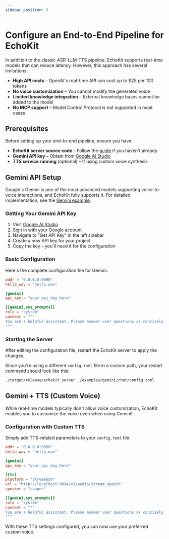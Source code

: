 ```yaml
---
sidebar_position: 5
---
```


# Configure an End-to-End Pipeline for EchoKit

In addition to the classic ASR-LLM-TTS pipeline, EchoKit supports real-time models that can reduce latency. However, this approach has several limitations:

* **High API costs** – OpenAI's real-time API can cost up to $25 per 100 tokens
* **No voice customization** – You cannot modify the generated voice
* **Limited knowledge integration** – External knowledge bases cannot be added to the model
* **No MCP support** – Model Control Protocol is not supported in most cases

## Prerequisites

Before setting up your end-to-end pipeline, ensure you have:

* **EchoKit server source code** – Follow the [guide](./echokit-server.md) if you haven't already
* **Gemini API key** – Obtain from [Google AI Studio](https://aistudio.google.com/)
* **TTS service running** (optional) – If using custom voice synthesis

## Gemini API Setup

Google's Gemini is one of the most advanced models supporting voice-to-voice interactions, and EchoKit fully supports it. For detailed implementation, see the [Gemini example](https://github.com/second-state/echokit_server/tree/main/examples/gemini).

### Getting Your Gemini API Key

1. Visit [Google AI Studio](https://aistudio.google.com/)
2. Sign in with your Google account
3. Navigate to "Get API Key" in the left sidebar
4. Create a new API key for your project
5. Copy the key – you'll need it for the configuration

### Basic Configuration

Here's the complete configuration file for Gemini:

```toml
addr = "0.0.0.0:9090"
hello_wav = "hello.wav"

[gemini]
api_key = "your_api_key_here"

[[gemini.sys_prompts]]
role = "system"
content = """
You are a helpful assistant. Please answer user questions as concisely as possible while being accurate and truthful. Use short sentences. Try to be humorous and light-hearted.
"""
```

### Starting the Server

After editing the configuration file, restart the EchoKit server to apply the changes.

Since you're using a different `config.toml` file in a custom path, your restart command should look like this:

```bash
./target/release/echokit_server ./examples/gemini/chat/config.toml
```

## Gemini + TTS (Custom Voice)

While real-time models typically don't allow voice customization, EchoKit enables you to customize the voice even when using Gemini!

### Configuration with Custom TTS

Simply add TTS-related parameters to your `config.toml` file:

```toml
addr = "0.0.0.0:9090"
hello_wav = "hello.wav"

[gemini]
api_key = "your_api_key_here"

[tts]
platform = "StreamGSV"
url = "http://localhost:9094/v1/audio/stream_speech"
speaker = "cooper"

[[gemini.sys_prompts]]
role = "system"
content = """
You are a helpful assistant. Please answer user questions as concisely as possible while being accurate and truthful. Use short sentences. Try to be humorous and light-hearted.
"""
```

With these TTS settings configured, you can now use your preferred custom voice.